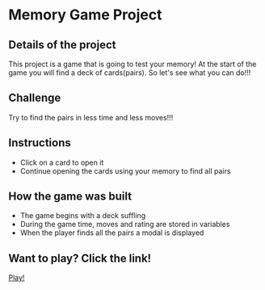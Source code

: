 # Memory Game Project

## Details of the project

This project is a game that is going to test your memory! At the start of the game you will find a deck of cards(pairs). So let's see what you can do!!!

## Challenge

Try to find the pairs in less time and less moves!!!

## Instructions

* Click on a card to open it
* Continue opening the cards using your memory to find all pairs

## How the game was built

* The game begins with a deck suffling
* During the game time, moves and rating are stored in variables
* When the player finds all the pairs a modal is displayed

## Want to play? Click the link!
[Play!](https://arispant.github.io/Udacity-Memory-Game/)

